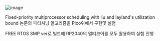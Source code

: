 

![image](https://github.com/user-attachments/assets/8a010cbe-a64a-4d51-abd5-fe58ee7e4ad5)

Fixed-priority multiprocessor scheduling with liu and layland's utilization bound 논문의 파티셔닝 알고리즘을 Pico위에서 구현및 실험

FREE RTOS SMP ver로 빌드해 RP2040의 멀티코어를 모두 활용하여 실험 진행















